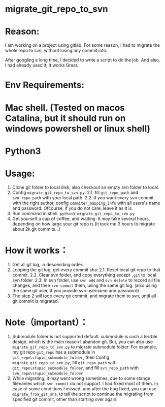 # migrate_git_repo_to_svn


# Reason:
I am working on a project using gitlab. For some reason, I had to migrate the whole repo to svn, without losing any commit info.

After googling a long time, I decided to write a script to do the job. And also, I had already used it, it works Great.


# Env Requirements:
# Mac shell. (Tested on macos Catalina, but it should run on windows powershell or linux shell)
# Python3


# Usage:
1. Clone git folder to local disk, also checkout an empty svn folder to local.
2. Config `migrate_git_repo_to_svn.py`:
  2.1: fill `git_repo_path` and `svn_repo_path` with your local path.
  2.2: if you want every svn commit with the right author, config `commiter_mapping_info` with all users's name and password. Ofcourse, if you do not care, leave it as it is.
3. Run command in shell: `python3 migrate_git_repo_to_svn.py`
4. Get yourself a cup of coffee, and waiting. It may take several hours, depending on how large your git repo is.(It took me 3 hours to migrate about 2k git commits...)


# How it works：
1. Get all git log, in descending order.
2. Looping the git log, get every commit sha:
  2.1. Reset local git repo to that commit.
  2.2. Clear svn folder, and copy everything except `.git` to local svn folder.
  2.3. In svn folder, use `svn add` and `svn delete` to record all file changes, and then `svn commit` them, using the same git log.
  (also using the same git user, if you provide svn username and password)
3. The step 2 will loop every git commit, and migrate them to svn, until all git commit is migrated.


# Note（important）：
1. Submodule folder is not supported default. submodule is such a terrble design, which is the main reason I abandon git. But, you can also use `migrate_git_repo_to_svn.py` to migrate submodule folder:
  For example, my git repo `git_repo` has a submodule in `git_repo\stupid_submodule_folder`, then
  Config `migrate_git_repo_to_svn.py`, fill `git_repo_path` with `git_repo\stupid_submodule_folder`, and fill `svn_repo_path` with `svn_repo\stupid_submodule_folder`
2. While migrating, it may went wrong sometimes, due to some stange filenames which `svn commit` do not support. I had fixed most of them. In case of some conditions I missed, and after the bug fixed, you can use `migrate_from_git_sha`, to tell the script to continue the migrating from specified git commit, other than starting over again.
